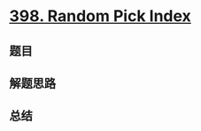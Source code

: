# [398. Random Pick Index](https://leetcode.com/problems/random-pick-index/)

## 题目


## 解题思路


## 总结


